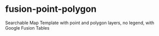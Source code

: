 # fusion-point-polygon
Searchable Map Template with point and polygon layers, no legend, with Google Fusion Tables
